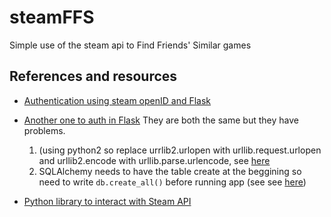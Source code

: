 # steamFFS
Simple use of the steam api to Find Friends' Similar games 


## References and resources

* [Authentication using steam openID and Flask](http://flask.pocoo.org/snippets/42/)
* [Another one to auth in Flask](https://github.com/positivenoise/Flask-OpenID-Steam)
They are both the same but they have problems. 
  1. (using python2 so replace urrlib2.urlopen with urllib.request.urlopen and urllib2.encode with urllib.parse.urlencode, see [here](https://stackoverflow.com/questions/33784212/operationalerror-sqlite3-operationalerror-no-such-table-user)
  2. SQLAlchemy needs to have the table create at the beggining so need to write `db.create_all()` before running app (see see [here](https://stackoverflow.com/questions/33784212/operationalerror-sqlite3-operationalerror-no-such-table-user))

* [Python library to interact with Steam API](https://github.com/smiley/steamapi)
